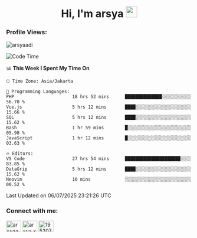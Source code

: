 <h1 align="center">Hi, I'm arsya 
  <img src="https://media.giphy.com/media/hvRJCLFzcasrR4ia7z/giphy.gif" width="30px"/>
</h1>

<p align="left"> <h3>Profile Views:</h3> <img src="https://komarev.com/ghpvc/?username=arsyaadi&label=Profile%20views&color=0e75b6&style=flat" alt="arsyaadi" /> </p>

<!--START_SECTION:waka-->
![Code Time](http://img.shields.io/badge/Code%20Time-4%2C186%20hrs%2036%20mins-blue)

📊 **This Week I Spent My Time On** 

```text
🕑︎ Time Zone: Asia/Jakarta

💬 Programming Languages: 
PHP                      18 hrs 52 mins      ██████████████░░░░░░░░░░░   56.70 % 
Vue.js                   5 hrs 12 mins       ████░░░░░░░░░░░░░░░░░░░░░   15.66 % 
SQL                      5 hrs 12 mins       ████░░░░░░░░░░░░░░░░░░░░░   15.62 % 
Bash                     1 hr 59 mins        █░░░░░░░░░░░░░░░░░░░░░░░░   05.98 % 
JavaScript               1 hr 12 mins        █░░░░░░░░░░░░░░░░░░░░░░░░   03.63 % 

🔥 Editors: 
VS Code                  27 hrs 54 mins      █████████████████████░░░░   83.85 % 
DataGrip                 5 hrs 12 mins       ████░░░░░░░░░░░░░░░░░░░░░   15.62 % 
Neovim                   10 mins             ░░░░░░░░░░░░░░░░░░░░░░░░░   00.52 % 
```


 Last Updated on 06/07/2025 23:21:26 UTC
<!--END_SECTION:waka-->

<!-- - 📫 How to reach me **itsme@arsyaadi.software** -->


<h3 align="left">Connect with me:</h3>
<p align="left">
<a href="https://linkedin.com/in/arsyaadi" target="blank"><img align="center" src="https://raw.githubusercontent.com/rahuldkjain/github-profile-readme-generator/master/src/images/icons/Social/linked-in-alt.svg" alt="arsyaadi" height="30" width="40" /></a>
<a href="https://fb.com/arsya.xkz" target="blank"><img align="center" src="https://raw.githubusercontent.com/rahuldkjain/github-profile-readme-generator/master/src/images/icons/Social/facebook.svg" alt="arsya.xkz" height="30" width="40" /></a>
<a href="https://stackoverflow.com/users/19520749" target="blank"><img align="center" src="https://raw.githubusercontent.com/rahuldkjain/github-profile-readme-generator/master/src/images/icons/Social/stack-overflow.svg" alt="19520749" height="30" width="40" /></a>
</p>
